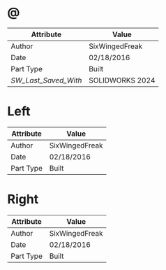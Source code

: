 # @
| Attribute | Value |
| ---  | ---     |
| Author | SixWingedFreak |
| Date | 02/18/2016 |
| Part Type | Built |
| _SW_Last_Saved_With_ | SOLIDWORKS 2024 |
# Left
| Attribute | Value |
| ---  | ---     |
| Author | SixWingedFreak |
| Date | 02/18/2016 |
| Part Type | Built |
# Right
| Attribute | Value |
| ---  | ---     |
| Author | SixWingedFreak |
| Date | 02/18/2016 |
| Part Type | Built |
